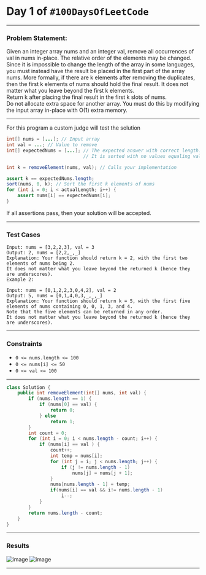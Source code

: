 # Day 1 of `#100DaysOfLeetCode`

___
### Problem Statement:  
Given an integer array nums and an integer val, remove all occurrences of val in nums in-place. The relative order of the elements may be changed.  
Since it is impossible to change the length of the array in some languages, you must instead have the result be placed in the first part of the array nums. More formally, if there are k elements after removing the duplicates, then the first k elements of nums should hold the final result. It does not matter what you leave beyond the first k elements.  
Return k after placing the final result in the first k slots of nums.  
Do not allocate extra space for another array. You must do this by modifying the input array in-place with O(1) extra memory.
___

For this program a custom judge will test the solution
```java 
int[] nums = [...]; // Input array
int val = ...; // Value to remove
int[] expectedNums = [...]; // The expected answer with correct length.
                            // It is sorted with no values equaling val.

int k = removeElement(nums, val); // Calls your implementation

assert k == expectedNums.length;
sort(nums, 0, k); // Sort the first k elements of nums
for (int i = 0; i < actualLength; i++) {
    assert nums[i] == expectedNums[i];
}
```
If all assertions pass, then your solution will be accepted.
___

### Test Cases
```
Input: nums = [3,2,2,3], val = 3
Output: 2, nums = [2,2,_,_]
Explanation: Your function should return k = 2, with the first two elements of nums being 2.
It does not matter what you leave beyond the returned k (hence they are underscores).
Example 2:
```
```
Input: nums = [0,1,2,2,3,0,4,2], val = 2
Output: 5, nums = [0,1,4,0,3,_,_,_]
Explanation: Your function should return k = 5, with the first five elements of nums containing 0, 0, 1, 3, and 4.
Note that the five elements can be returned in any order.
It does not matter what you leave beyond the returned k (hence they are underscores).
```
___

### Constraints 
* `0 <= nums.length <= 100`  
* `0 <= nums[i] <= 50`  
* `0 <= val <= 100`  
___

```java
class Solution {
    public int removeElement(int[] nums, int val) {
        if (nums.length == 1) {
            if (nums[0] == val) {
                return 0;
            } else
                return 1;
        }
        int count = 0;
        for (int i = 0; i < nums.length - count; i++) {
            if (nums[i] == val ) {
                count++;
                int temp = nums[i];
                for (int j = i; j < nums.length; j++) {
                    if (j != nums.length - 1)
                        nums[j] = nums[j + 1];
                }
                nums[nums.length - 1] = temp;
                if(nums[i] == val && i!= nums.length - 1) 
                    i--;
            }
        }
        return nums.length - count;
    }
}
```
___
### Results
![image](https://user-images.githubusercontent.com/31382363/200379057-77760859-8645-4ae2-b79c-257caf5545ad.png)
![image](https://user-images.githubusercontent.com/31382363/200379133-d5290176-0021-4765-8792-24a436a438cc.png)
___



